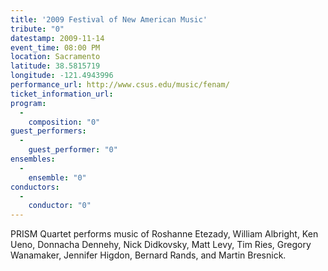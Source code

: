 ```yaml
---
title: '2009 Festival of New American Music'
tribute: "0"
datestamp: 2009-11-14
event_time: 08:00 PM
location: Sacramento
latitude: 38.5815719
longitude: -121.4943996
performance_url: http://www.csus.edu/music/fenam/
ticket_information_url: 
program: 
  -
    composition: "0"
guest_performers: 
  -
    guest_performer: "0"
ensembles: 
  -
    ensemble: "0"
conductors: 
  -
    conductor: "0"
---
```

PRISM Quartet performs music of Roshanne Etezady, William Albright, Ken Ueno, Donnacha Dennehy, Nick Didkovsky, Matt Levy, Tim Ries, Gregory Wanamaker, Jennifer Higdon, Bernard Rands, and Martin Bresnick.  